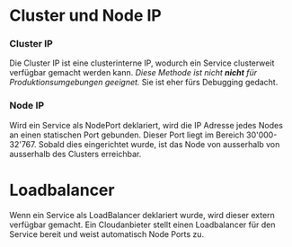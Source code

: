 # Cluster und Node IP
### Cluster IP
Die Cluster IP ist eine clusterinterne IP, wodurch ein Service clusterweit verfügbar gemacht werden kann. 
_Diese Methode ist nicht **nicht** für Produktionsumgebungen geeignet._ Sie ist eher fürs Debugging gedacht. 

### Node IP
Wird ein Service als NodePort deklariert, wird die IP Adresse jedes Nodes an einen statischen Port gebunden. Dieser Port liegt im Bereich 30'000-32'767. Sobald dies eingerichtet wurde, ist das Node von ausserhalb von ausserhalb des Clusters erreichbar.  

# Loadbalancer
Wenn ein Service als LoadBalancer deklariert wurde, wird dieser extern verfügbar gemacht. Ein Cloudanbieter stellt einen Loadbalancer für den Service bereit und weist automatisch Node Ports zu. 